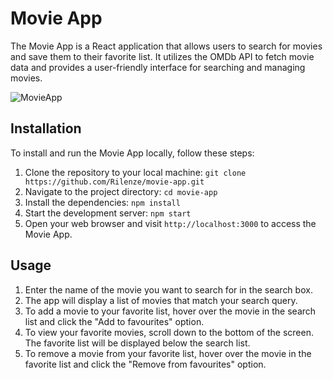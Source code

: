 # Movie App

The Movie App is a React application that allows users to search for movies and save them to their favorite list. 
It utilizes the OMDb API to fetch movie data and provides a user-friendly interface for searching and managing movies.

![MovieApp](https://github.com/Rilenze/movie-app/assets/73667281/fa8a1220-c9d5-4ed5-b5d2-4bf19e2f07df)

## Installation

To install and run the Movie App locally, follow these steps:

1. Clone the repository to your local machine: `git clone https://github.com/Rilenze/movie-app.git`
2. Navigate to the project directory: `cd movie-app`
3. Install the dependencies: `npm install`
4. Start the development server: `npm start`
5. Open your web browser and visit `http://localhost:3000` to access the Movie App.

## Usage

1. Enter the name of the movie you want to search for in the search box.
2. The app will display a list of movies that match your search query.
3. To add a movie to your favorite list, hover over the movie in the search list and click the "Add to favourites" option.
4. To view your favorite movies, scroll down to the bottom of the screen. The favorite list will be displayed below the search list.
5. To remove a movie from your favorite list, hover over the movie in the favorite list and click the "Remove from favourites" option.
